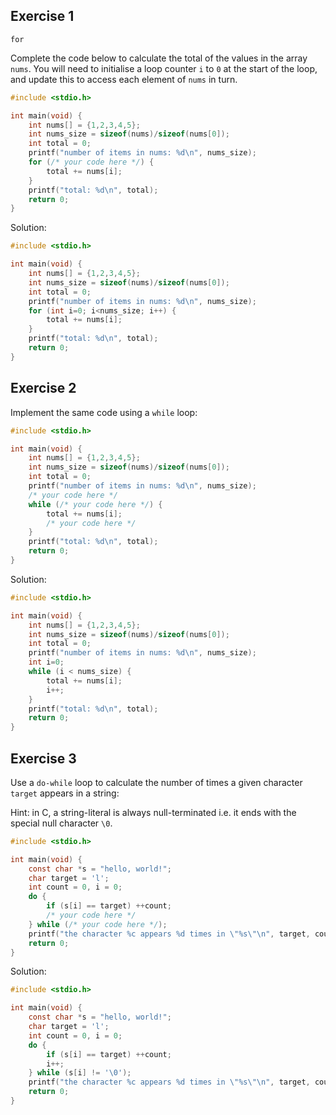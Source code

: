## Exercise 1

`for`

Complete the code below to calculate the total of the values in the array `nums`. You will need to
initialise a loop counter `i` to `0` at the start of the loop, and update this to access each element
of `nums` in turn.

```c
#include <stdio.h>

int main(void) {
    int nums[] = {1,2,3,4,5};
    int nums_size = sizeof(nums)/sizeof(nums[0]);
    int total = 0;
    printf("number of items in nums: %d\n", nums_size);
    for (/* your code here */) {
        total += nums[i];
    }
    printf("total: %d\n", total);
    return 0;
}
```

Solution:

```c
#include <stdio.h>

int main(void) {
    int nums[] = {1,2,3,4,5};
    int nums_size = sizeof(nums)/sizeof(nums[0]);
    int total = 0;
    printf("number of items in nums: %d\n", nums_size);
    for (int i=0; i<nums_size; i++) {
        total += nums[i];
    }
    printf("total: %d\n", total);
    return 0;
}
```

## Exercise 2

Implement the same code using a `while` loop:

```c
#include <stdio.h>

int main(void) {
    int nums[] = {1,2,3,4,5};
    int nums_size = sizeof(nums)/sizeof(nums[0]);
    int total = 0;
    printf("number of items in nums: %d\n", nums_size);
    /* your code here */
    while (/* your code here */) {
        total += nums[i];
        /* your code here */
    }
    printf("total: %d\n", total);
    return 0;
}
```

Solution:

```c
#include <stdio.h>

int main(void) {
    int nums[] = {1,2,3,4,5};
    int nums_size = sizeof(nums)/sizeof(nums[0]);
    int total = 0;
    printf("number of items in nums: %d\n", nums_size);
    int i=0;
    while (i < nums_size) {
        total += nums[i];
        i++;
    }
    printf("total: %d\n", total);
    return 0;
}
```

## Exercise 3

Use a `do-while` loop to calculate the number of times a given character `target` appears in a string:

Hint: in C, a string-literal is always null-terminated i.e. it ends with the special null character `\0`.

```c
#include <stdio.h>

int main(void) {
    const char *s = "hello, world!";
    char target = 'l';
    int count = 0, i = 0;
    do {
        if (s[i] == target) ++count;
        /* your code here */
    } while (/* your code here */);
    printf("the character %c appears %d times in \"%s\"\n", target, count, s);
    return 0;
}
```

Solution:

```c
#include <stdio.h>

int main(void) {
    const char *s = "hello, world!";
    char target = 'l';
    int count = 0, i = 0;
    do {
        if (s[i] == target) ++count;
        i++;
    } while (s[i] != '\0');
    printf("the character %c appears %d times in \"%s\"\n", target, count, s);
    return 0;
}
```
